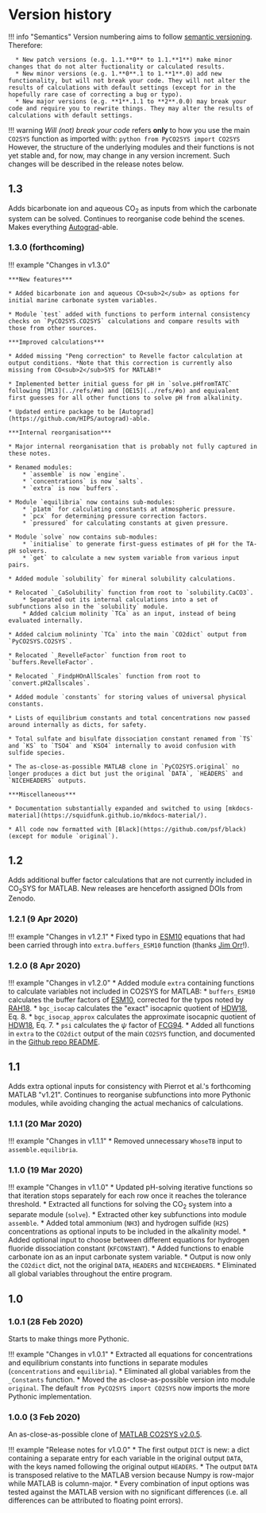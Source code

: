 # Version history

!!! info "Semantics"
    Version numbering aims to follow [semantic versioning](https://semver.org/). Therefore:

      * New patch versions (e.g. 1.1.**0** to 1.1.**1**) make minor changes that do not alter fuctionality or calculated results.
      * New minor versions (e.g. 1.**0**.1 to 1.**1**.0) add new functionality, but will not break your code. They will not alter the results of calculations with default settings (except for in the hopefully rare case of correcting a bug or typo).
      * New major versions (e.g. **1**.1.1 to **2**.0.0) may break your code and require you to rewrite things. They may alter the results of calculations with default settings.

!!! warning
    *Will (not) break your code* refers **only** to how you use the main `CO2SYS` function as imported with:
    ```python
    from PyCO2SYS import CO2SYS
    ```
    However, the structure of the underlying modules and their functions is not yet stable and, for now, may change in any version increment. Such changes will be described in the release notes below.

## 1.3

Adds bicarbonate ion and aqueous CO<sub>2</sub> as inputs from which the carbonate system can be solved. Continues to reorganise code behind the scenes. Makes everything [Autograd](https://github.com/HIPS/autograd)-able.

### 1.3.0 (forthcoming)

!!! example "Changes in v1.3.0"

    ***New features***

    * Added bicarbonate ion and aqueous CO<sub>2</sub> as options for initial marine carbonate system variables.

    * Module `test` added with functions to perform internal consistency checks on `PyCO2SYS.CO2SYS` calculations and compare results with those from other sources.

    ***Improved calculations***

    * Added missing "Peng correction" to Revelle factor calculation at output conditions. *Note that this correction is currently also missing from CO<sub>2</sub>SYS for MATLAB!*

    * Implemented better initial guess for pH in `solve.pHfromTATC` following [M13](../refs/#m) and [OE15](../refs/#o) and equivalent first guesses for all other functions to solve pH from alkalinity.

    * Updated entire package to be [Autograd](https://github.com/HIPS/autograd)-able.

    ***Internal reorganisation***

    * Major internal reorganisation that is probably not fully captured in these notes.

    * Renamed modules:
        * `assemble` is now `engine`.
        * `concentrations` is now `salts`.
        * `extra` is now `buffers`.

    * Module `equilibria` now contains sub-modules:
        * `p1atm` for calculating constants at atmospheric pressure.
        * `pcx` for determining pressure correction factors.
        * `pressured` for calculating constants at given pressure.

    * Module `solve` now contains sub-modules:
        * `initialise` to generate first-guess estimates of pH for the TA-pH solvers.
        * `get` to calculate a new system variable from various input pairs.

    * Added module `solubility` for mineral solubility calculations.

    * Relocated `_CaSolubility` function from root to `solubility.CaCO3`.
        * Separated out its internal calculations into a set of subfunctions also in the `solubility` module.
        * Added calcium molinity `TCa` as an input, instead of being evaluated internally.

    * Added calcium molininty `TCa` into the main `CO2dict` output from `PyCO2SYS.CO2SYS`.

    * Relocated `_RevelleFactor` function from root to `buffers.RevelleFactor`.

    * Relocated `_FindpHOnAllScales` function from root to `convert.pH2allscales`.

    * Added module `constants` for storing values of universal physical constants.

    * Lists of equilibrium constants and total concentrations now passed around internally as dicts, for safety.

    * Total sulfate and bisulfate dissociation constant renamed from `TS` and `KS` to `TSO4` and `KSO4` internally to avoid confusion with sulfide species.

    * The as-close-as-possible MATLAB clone in `PyCO2SYS.original` no longer produces a dict but just the original `DATA`, `HEADERS` and `NICEHEADERS` outputs.

    ***Miscellaneous***

    * Documentation substantially expanded and switched to using [mkdocs-material](https://squidfunk.github.io/mkdocs-material/).

    * All code now formatted with [Black](https://github.com/psf/black) (except for module `original`).

## 1.2

Adds additional buffer factor calculations that are not currently included in CO<sub>2</sub>SYS for MATLAB. New releases are henceforth assigned DOIs from Zenodo.

### 1.2.1 (9 Apr 2020)

!!! example "Changes in v1.2.1"
    * Fixed typo in [ESM10](../refs/#ESM10) equations that had been carried through into `extra.buffers_ESM10` function (thanks [Jim Orr](https://twitter.com/James1Orr/status/1248216403355803648)!).

### 1.2.0 (8 Apr 2020)

!!! example "Changes in v1.2.0"
    * Added module `extra` containing functions to calculate variables not included in CO2SYS for MATLAB:
      * `buffers_ESM10` calculates the buffer factors of [ESM10](../refs/#ESM10), corrected for the typos noted by [RAH18](../refs/#RAH18).
      * `bgc_isocap` calculates the "exact" isocapnic quotient of [HDW18](../refs/#HDW18), Eq. 8.
      * `bgc_isocap_approx` calculates the approximate isocapnic quotient of [HDW18](../refs/#HDW18), Eq. 7.
      * `psi` calculates the $\psi$ factor of [FCG94](../refs/#FCG94).
    * Added all functions in `extra` to the `CO2dict` output of the main `CO2SYS` function, and documented in the [Github repo README](https://github.com/mvdh7/PyCO2SYS#pyco2sys).

## 1.1

Adds extra optional inputs for consistency with Pierrot et al.'s forthcoming MATLAB "v1.21". Continues to reorganise subfunctions into more Pythonic modules, while avoiding changing the actual mechanics of calculations.

### 1.1.1 (20 Mar 2020)

!!! example "Changes in v1.1.1"
    * Removed unnecessary `WhoseTB` input to `assemble.equilibria`.

### 1.1.0 (19 Mar 2020)

!!! example "Changes in v1.1.0"
    * Updated pH-solving iterative functions so that iteration stops separately for each row once it reaches the tolerance threshold.
    * Extracted all functions for solving the CO<sub>2</sub> system into a separate module (`solve`).
    * Extracted other key subfunctions into module `assemble`.
    * Added total ammonium (`NH3`) and hydrogen sulfide (`H2S`) concentrations as optional inputs to be included in the alkalinity model.
    * Added optional input to choose between different equations for hydrogen fluoride dissociation constant (`KFCONSTANT`).
    * Added functions to enable carbonate ion as an input carbonate system variable.
    * Output is now only the `CO2dict` dict, not the original `DATA`, `HEADERS` and `NICEHEADERS`.
    * Eliminated all global variables throughout the entire program.

## 1.0

### 1.0.1 (28 Feb 2020)

Starts to make things more Pythonic.

!!! example "Changes in v1.0.1"
      * Extracted all equations for concentrations and equilibrium constants into functions in separate modules (`concentrations` and `equilibria`).
      * Eliminated all global variables from the `_Constants` function.
      * Moved the as-close-as-possible version into module `original`. The default `from PyCO2SYS import CO2SYS` now imports the more Pythonic implementation.

### 1.0.0 (3 Feb 2020)

An as-close-as-possible clone of [MATLAB CO2SYS v2.0.5](https://github.com/jamesorr/CO2SYS-MATLAB).

!!! example "Release notes for v1.0.0"
      * The first output `DICT` is new: a dict containing a separate entry for each variable in the original output `DATA`, with the keys named following the original output `HEADERS`.
      * The output `DATA` is transposed relative to the MATLAB version because Numpy is row-major while MATLAB is column-major.
      * Every combination of input options was tested against the MATLAB version with no significant differences (i.e. all differences can be attributed to floating point errors).
